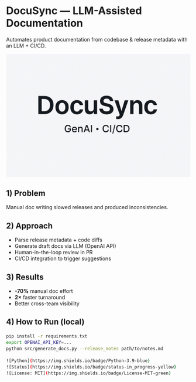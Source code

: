 # DocuSync — LLM-Assisted Documentation
Automates product documentation from codebase & release metadata with an LLM + CI/CD.

![<ALT TEXT GOES HERE>](./reports/figures/docusync_og.png)

## 1) Problem
Manual doc writing slowed releases and produced inconsistencies.

## 2) Approach
- Parse release metadata + code diffs
- Generate draft docs via LLM (OpenAI API)
- Human-in-the-loop review in PR
- CI/CD integration to trigger suggestions

## 3) Results
- **-70%** manual doc effort
- **2×** faster turnaround
- Better cross-team visibility

## 4) How to Run (local)
```bash
pip install -r requirements.txt
export OPENAI_API_KEY=...
python src/generate_docs.py --release_notes path/to/notes.md

![Python](https://img.shields.io/badge/Python-3.9-blue)
![Status](https://img.shields.io/badge/status-in_progress-yellow)
![License: MIT](https://img.shields.io/badge/License-MIT-green)

